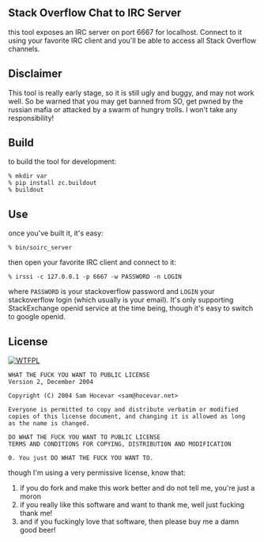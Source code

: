 Stack Overflow Chat to IRC Server
---

this tool exposes an IRC server on port 6667 for localhost.
Connect to it using your favorite IRC client and you'll be
able to access all Stack Overflow channels.

Disclaimer
---

This tool is really early stage, so it is still ugly and 
buggy, and may not work well. So be warned that you may 
get banned from SO, get pwned by the russian mafia or attacked
by a swarm of hungry trolls. I won't take any responsibility!

Build
---

to build the tool for development:

    % mkdir var
    % pip install zc.buildout
    % buildout

Use
---

once you've built it, it's easy:

    % bin/soirc_server

then open your favorite IRC client and connect to it:

    % irssi -c 127.0.0.1 -p 6667 -w PASSWORD -n LOGIN

where `PASSWORD` is your stackoverflow password and `LOGIN` your stackoverflow login
(which usually is your email). It's only supporting StackExchange openid service at
the time being, though it's easy to switch to google openid.

License
---

[![WTFPL](http://www.wtfpl.net/wp-content/uploads/2012/12/wtfpl-badge-4.png)](http://www.wtfpl.net)

    WHAT THE FUCK YOU WANT TO PUBLIC LICENSE 
    Version 2, December 2004 

    Copyright (C) 2004 Sam Hocevar <sam@hocevar.net> 

    Everyone is permitted to copy and distribute verbatim or modified 
    copies of this license document, and changing it is allowed as long 
    as the name is changed. 

    DO WHAT THE FUCK YOU WANT TO PUBLIC LICENSE 
    TERMS AND CONDITIONS FOR COPYING, DISTRIBUTION AND MODIFICATION 

    0. You just DO WHAT THE FUCK YOU WANT TO.

though I'm using a very permissive license, know that:

 1. if you do fork and make this work better and do not tell me, you're just a moron
 2. if you really like this software and want to thank me, well just fucking thank me!
 3. and if you fuckingly love that software, then please buy me a damn good beer!

